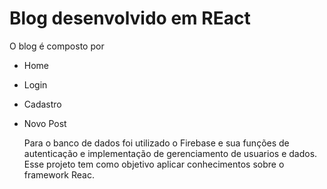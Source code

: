 # Blog desenvolvido em REact

O blog é composto por 
- Home
- Login
- Cadastro
- Novo Post

  Para o banco de dados foi utilizado o Firebase e sua funções de autenticação e implementação de gerenciamento de usuarios e dados. Esse projeto tem como objetivo aplicar conhecimentos sobre o framework Reac.
